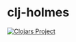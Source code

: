 # clj-holmes

[![Clojars Project](https://img.shields.io/clojars/v/org.clojars.clj-holmes/clj-holmes.svg)](https://clojars.org/org.clojars.clj-holmes/clj-holmes)
